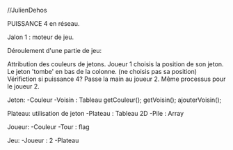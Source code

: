 //JulienDehos

PUISSANCE 4 en réseau.

Jalon 1 : moteur de jeu.

Déroulement d'une partie de jeu:

Attribution des couleurs de jetons.
Joueur 1 choisis la position de son jeton.
Le jeton 'tombe' en bas de la colonne. (ne choisis pas sa position)
    Vérifiction si puissance 4?
Passe la main au joueur 2.
Même processus pour le joueur 2.

Jeton:
-Couleur
-Voisin : Tableau
getCouleur();
getVoisin();
ajouterVoisin();

Plateau: utilisation de jeton
-Plateau : Tableau 2D
-Pile : Array

Joueur:
-Couleur
-Tour : flag

Jeu:
-Joueur : 2
-Plateau 

